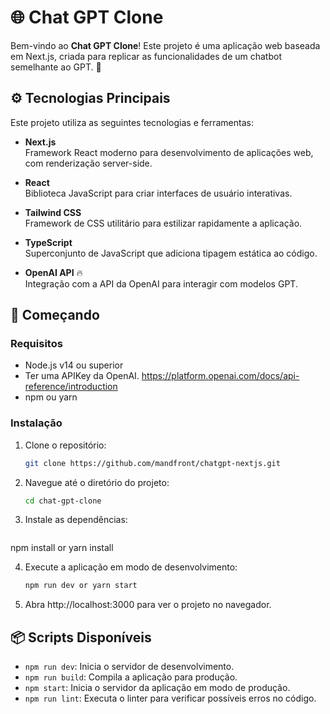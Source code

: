 # 🌐 Chat GPT Clone

Bem-vindo ao **Chat GPT Clone**! Este projeto é uma aplicação web baseada em Next.js, criada para replicar as funcionalidades de um chatbot semelhante ao GPT. 🚀

## ⚙️ Tecnologias Principais

Este projeto utiliza as seguintes tecnologias e ferramentas:

- **Next.js**  
  Framework React moderno para desenvolvimento de aplicações web, com renderização server-side.

- **React**  
  Biblioteca JavaScript para criar interfaces de usuário interativas.

- **Tailwind CSS**  
  Framework de CSS utilitário para estilizar rapidamente a aplicação.

- **TypeScript**  
  Superconjunto de JavaScript que adiciona tipagem estática ao código.

- **OpenAI API** 🔥  
  Integração com a API da OpenAI para interagir com modelos GPT.

## 🚀 Começando

### Requisitos

- Node.js v14 ou superior
- Ter uma APIKey da OpenAI. https://platform.openai.com/docs/api-reference/introduction
- npm ou yarn

### Instalação

1. Clone o repositório:

   ```bash
   git clone https://github.com/mandfront/chatgpt-nextjs.git


2. Navegue até o diretório do projeto:

   ```bash
   cd chat-gpt-clone


3. Instale as dependências:

   ```bash
  npm install or yarn install


4. Execute a aplicação em modo de desenvolvimento:

   ```bash
   npm run dev or yarn start


5. Abra http://localhost:3000 para ver o projeto no navegador. 

   

## 📦 Scripts Disponíveis

- `npm run dev`: Inicia o servidor de desenvolvimento.
- `npm run build`: Compila a aplicação para produção.
- `npm start`: Inicia o servidor da aplicação em modo de produção.
- `npm run lint`: Executa o linter para verificar possíveis erros no código.


